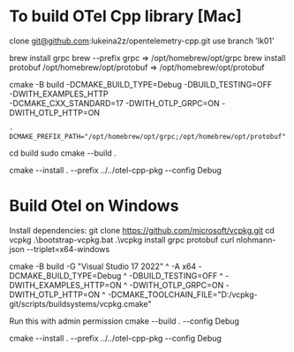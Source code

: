 To build OTel Cpp library [Mac]
==============================
clone git@github.com:lukeina2z/opentelemetry-cpp.git
use branch 'lk01'

brew install grpc
brew --prefix grpc    =>   /opt/homebrew/opt/grpc
brew install protobuf
/opt/homebrew/opt/protobuf    =>     /opt/homebrew/opt/protobuf

cmake -B build -DCMAKE_BUILD_TYPE=Debug -DBUILD_TESTING=OFF \
    -DWITH_EXAMPLES_HTTP \
    -DCMAKE_CXX_STANDARD=17 -DWITH_OTLP_GRPC=ON  -DWITH_OTLP_HTTP=ON
    
    -DCMAKE_PREFIX_PATH="/opt/homebrew/opt/grpc;/opt/homebrew/opt/protobuf"

cd build
sudo cmake --build .

cmake --install . --prefix ../../otel-cpp-pkg --config Debug


Build Otel on Windows
====================
Install dependencies:
git clone https://github.com/microsoft/vcpkg.git
cd vcpkg
.\bootstrap-vcpkg.bat
.\vcpkg install grpc protobuf curl nlohmann-json --triplet=x64-windows

cmake -B build -G "Visual Studio 17 2022" ^
    -A x64 -DCMAKE_BUILD_TYPE=Debug ^
    -DBUILD_TESTING=OFF ^
    -DWITH_EXAMPLES_HTTP=ON ^
    -DWITH_OTLP_GRPC=ON  -DWITH_OTLP_HTTP=ON ^
    -DCMAKE_TOOLCHAIN_FILE="D:/vcpkg-git/scripts/buildsystems/vcpkg.cmake"

Run this with admin permission
cmake --build . --config Debug

cmake --install . --prefix ../../otel-cpp-pkg --config Debug